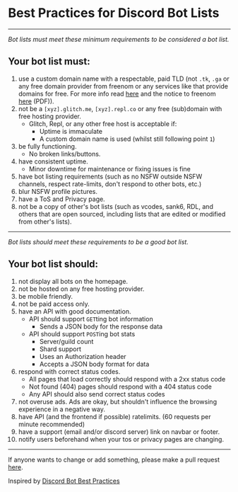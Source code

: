 # Best Practices for Discord Bot Lists

---

*Bot lists must meet these minimum requirements to be considered a bot list.*

## Your bot list must:

1. use a custom domain name with a respectable, paid TLD (not `.tk`, `.ga` or any free domain provider from freenom or any services like that provide domains for free. For more info read [here](https://www.quora.com/Is-Freenom-a-fraudulent-company-I-registered-free-ccTLD-ga-and-tk-domain-names-and-within-a-few-2-3-days-all-of-the-domains-were-taken-away-and-marked-as-Fraud-without-any-explanation) and the notice to freenom [here](https://www.internetnews.me/wp-content/uploads/2015/09/serad-to-zuurbier-23jun15-en.pdf) (PDF)).
2. not be a `[xyz].glitch.me`, `[xyz].repl.co` or any free (sub)domain with free hosting provider.
   - Glitch, Repl, or any other free host is acceptable if:
      - Uptime is immaculate
      - A custom domain name is used (whilst still following point `1`)
3. be fully functioning.
   - No broken links/buttons.
4. have consistent uptime.
   - Minor downtime for maintenance or fixing issues is fine
5. have bot listing requirements (such as no NSFW outside NSFW channels, respect rate-limits, don't respond to other bots, etc.)
6. blur NSFW profile pictures.
7. have a ToS and Privacy page.
8. not be a copy of other's bot lists (such as vcodes, sank6, RDL, and others that are open sourced, including lists that are edited or modified from other's lists).

---

*Bot lists should meet these requirements to be a good bot list.*

## Your bot list should:

1. not display all bots on the homepage.
2. not be hosted on any free hosting provider.
3. be mobile friendly.
4. not be paid access only.
5. have an API with good documentation.
   - API should support `GET`ting bot information
      - Sends a JSON body for the response data
   - API should support `POST`ing bot stats
      - Server/guild count
      - Shard support
      - Uses an Authorization header
      - Accepts a JSON body format for data
6. respond with correct status codes.
   - All pages that load correctly should respond with a 2xx status code
   - Not found (404) pages should respond with a 404 status code
   - Any API should also send correct status codes
7. not overuse ads. Ads are okay, but shouldn't influence the browsing experience in a negative way.
8. have API (and the frontend if possible) ratelimits. (60 requests per minute recommended)
9. have a support (email and/or discord server) link on navbar or footer.
10. notify users beforehand when your tos or privacy pages are changing.

---

If anyone wants to change or add something, please make a pull request [here](https://github.com/botblock/discord-botlist-best-practices).

Inspired by [Discord Bot Best Practices](https://github.com/meew0/discord-bot-best-practices)
